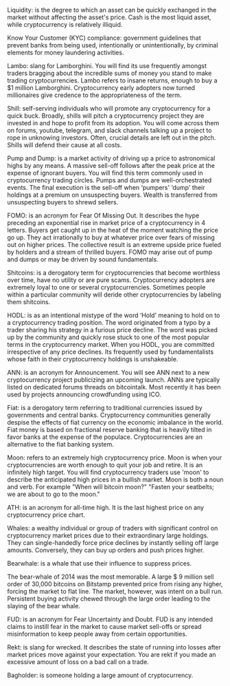 Liquidity: is the degree to which an asset can be quickly exchanged in the market without affecting the asset's price. Cash is the most liquid asset, while cryptocurrency is relatively illiquid.


Know Your Customer (KYC) compliance: government guidelines that prevent banks from being used, intentionally or unintentionally, by criminal elements for money laundering activities.




Lambo: slang for Lamborghini. You will find its use frequently amongst traders bragging about the incredible sums of money you stand to make trading cryptocurrencies.  Lambo refers to insane returns, enough to buy a $1 million Lamborghini. Cryptocurrency early adopters now turned millionaires give credence to the appropriateness of the term.

Shill: self-serving individuals who will promote any cryptocurrency for a quick buck. Broadly, shills will pitch a cryptocurrency project they are invested in and hope to profit from its adoption. You will come across them on forums, youtube, telegram, and slack channels talking up a project to rope in unknowing investors. Often, crucial details are left out in the pitch. Shills will defend their cause at all costs.

Pump and Dump: is a market activity of driving up a price to astronomical highs by any means. A massive sell-off follows after the peak price at the expense of ignorant buyers. You will find this term commonly used in cryptocurrency trading circles. Pumps and dumps are well-orchestrated events. The final execution is the sell-off when ‘pumpers' ‘dump' their holdings at a premium on unsuspecting buyers. Wealth is transferred from unsuspecting buyers to shrewd sellers.

FOMO: is an acronym for Fear Of Missing Out. It describes the hype preceding an exponential rise in market price of a cryptocurrency in 4 letters. Buyers get caught up in the heat of the moment watching the price go up. They act irrationally to buy at whatever price over fears of missing out on higher prices. The collective result is an extreme upside price fueled by holders and a stream of thrilled buyers. FOMO may arise out of pump and dumps or may be driven by sound fundamentals.

Shitcoins: is a derogatory term for cryptocurrencies that become worthless over time, have no utility or are pure scams. Cryptocurrency adopters are extremely loyal to one or several cryptocurrencies. Sometimes people within a particular community will deride other cryptocurrencies by labeling them shitcoins.

HODL: is as an intentional mistype of the word ‘Hold' meaning to hold on to a cryptocurrency trading position. The word originated from a typo by a trader sharing his strategy in a furious price decline. The word was picked up by the community and quickly rose stuck to one of the most popular terms in the cryptocurrency market. When you HODL, you are committed irrespective of any price declines. Its frequently used by fundamentalists whose faith in their cryptocurrency holdings is unshakeable.

ANN: is an acronym for Announcement. You will see ANN next to a new cryptocurrency project publicizing an upcoming launch. ANNs are typically listed on dedicated forums threads on bitcointalk. Most recently it has been used by projects announcing crowdfunding using ICO.

Fiat: is a derogatory term referring to traditional currencies issued by governments and central banks. Cryptocurrency communities generally despise the effects of fiat currency on the economic imbalance in the world. Fiat money is based on fractional reserve banking that is heavily tilted in favor banks at the expense of the populace. Cryptocurrencies are an alternative to the fiat banking system.

Moon: refers to an extremely high cryptocurrency price. Moon is when your cryptocurrencies are worth enough to quit your job and retire. It is an infinitely high target. You will find cryptocurrency traders use 'moon' to describe the anticipated high prices in a bullish market. Moon is both a noun and verb. For example "When will bitcoin moon?" "Fasten your seatbelts; we are about to go to the moon."

ATH: is an acronym for all-time high. It is the last highest price on any cryptocurrency price chart.

Whales: a wealthy individual or group of traders with significant control on cryptocurrency market prices due to their extraordinary large holdings. They can single-handedly force price declines by instantly selling off large amounts. Conversely, they can buy up orders and push prices higher.

Bearwhale: is a whale that use their influence to suppress prices.

The bear-whale of 2014 was the most memorable. A large $ 9 million sell order of 30,000 bitcoins on Bitstamp prevented price from rising any higher, forcing the market to flat line. The market, however, was intent on a bull run. Persistent buying activity chewed through the large order leading to the slaying of the bear whale.

FUD: is an acronym for Fear Uncertainty and Doubt. FUD is any intended claims to instill fear in the market to cause market sell-offs or spread misinformation to keep people away from certain opportunities.

Rekt: is slang for wrecked. It describes the state of running into losses after market prices move against your expectation. You are rekt if you made an excessive amount of loss on a bad call on a trade.

Bagholder: is someone holding a large amount of cryptocurrency.
